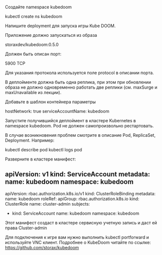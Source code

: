 Cоздайте namespace kubedoom

kubectl create ns kubedoom

Напишите deployment для запуска игры Kube DOOM.

Приложение должно запускаться из образа

storaxdev/kubedoom:0.5.0

Должен быть описан порт:

5900 TCP

Для указания протокола используется поле protocol в описании порта.

В деплойменте должна быть одна реплика, при этом при обновлении образа не должно одновременно работать две реплики (см. maxSurge и maxUnavailable из лекции).

Добавьте в шаблон контейнера параметры

hostNetwork: true
serviceAccountName: kubedoom

Запустите получившийся деплоймент в кластере Kubernetes в namespace kubedoom. Pod не должен самопроизвольно рестартовать.

В случае возникновения проблем смотрите в описание Pod, ReplicaSet, Deployment. Например:

kubectl describe pod <pod name>
kubectl logs pod <pod name>

Разверните в кластере манифест:

apiVersion: v1
kind: ServiceAccount
metadata:
  name: kubedoom
  namespace: kubedoom
---
apiVersion: rbac.authorization.k8s.io/v1
kind: ClusterRoleBinding
metadata:
  name: kubedoom
roleRef:
  apiGroup: rbac.authorization.k8s.io
  kind: ClusterRole
  name: cluster-admin
subjects:
  - kind: ServiceAccount
    name: kubedoom
    namespace: kubedoom

Этот манифест создаст в кластере сервисную учетную запись и даст ей права Cluster-admin

Для подключения к игре вам нужно выполнить kubectl portforward и используйте VNC клиент. Подробнее о KubeDoom читайте по ссылке: https://github.com/storax/kubedoom
